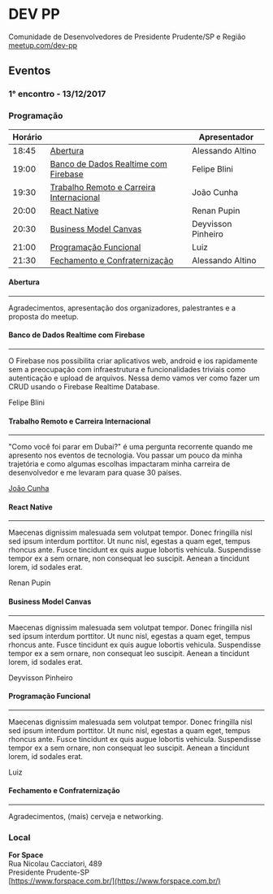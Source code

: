 # DEV PP
Comunidade de Desenvolvedores de Presidente Prudente/SP e Região [meetup.com/dev-pp](https://meetup.com/dev-pp)

## Eventos

### 1° encontro - 13/12/2017

### Programação

Horário | | Apresentador
------- | - | ------
18:45 | [Abertura](#abertura) | Alessando Altino
19:00 | [Banco de Dados Realtime com Firebase](#banco-de-dados-realtime-com-firebase) | Felipe Blini
19:30 | [Trabalho Remoto e Carreira Internacional](#trabalho-remoto-e-carreira-internacional) | João Cunha
20:00 | [React Native](#react-native) | Renan Pupin
20:30 | [Business Model Canvas](#business-model-canvas) | Deyvisson Pinheiro
21:00 | [Programação Funcional](#programação-funcional) | Luiz
21:30 | [Fechamento e Confraternização](#fechamento-e-confraternização) | Alessando Altino

#### Abertura
--------------------

Agradecimentos, apresentação dos organizadores, palestrantes e a proposta do meetup.  

 
#### Banco de Dados Realtime com Firebase
--------------------

O Firebase nos possibilita criar aplicativos web, android e ios rapidamente sem a preocupação com infraestrutura e funcionalidades triviais como autenticação e upload de arquivos. Nessa demo vamos ver como fazer um CRUD usando o Firebase Realtime Database.

Felipe Blini


#### Trabalho Remoto e Carreira Internacional
--------------------

"Como você foi parar em Dubai?" é uma pergunta recorrente quando me apresento nos eventos de tecnologia. Vou passar um pouco da minha trajetória e como algumas escolhas impactaram minha carreira de desenvolvedor e me levaram para quase 30 países.

[João Cunha](https://joaocunha.net)


#### React Native
--------------------

Maecenas dignissim malesuada sem volutpat tempor. Donec fringilla nisl sed ipsum interdum porttitor. Ut nunc nisl, egestas a quam eget, tempus rhoncus ante. Fusce tincidunt ex quis augue lobortis vehicula. Suspendisse tempor ex a sem ornare, non consequat leo suscipit. Aenean a tincidunt lorem, id sodales erat.

Renan Pupin


#### Business Model Canvas
--------------------

Maecenas dignissim malesuada sem volutpat tempor. Donec fringilla nisl sed ipsum interdum porttitor. Ut nunc nisl, egestas a quam eget, tempus rhoncus ante. Fusce tincidunt ex quis augue lobortis vehicula. Suspendisse tempor ex a sem ornare, non consequat leo suscipit. Aenean a tincidunt lorem, id sodales erat.

Deyvisson Pinheiro


#### Programação Funcional
--------------------

Maecenas dignissim malesuada sem volutpat tempor. Donec fringilla nisl sed ipsum interdum porttitor. Ut nunc nisl, egestas a quam eget, tempus rhoncus ante. Fusce tincidunt ex quis augue lobortis vehicula. Suspendisse tempor ex a sem ornare, non consequat leo suscipit. Aenean a tincidunt lorem, id sodales erat.

Luiz


#### Fechamento e Confraternização
--------------------

Agradecimentos, (mais) cerveja e networking.



### Local

**For Space**  
Rua Nicolau Cacciatori, 489  
Presidente Prudente-SP  
[https://www.forspace.com.br/](https://www.forspace.com.br/)
